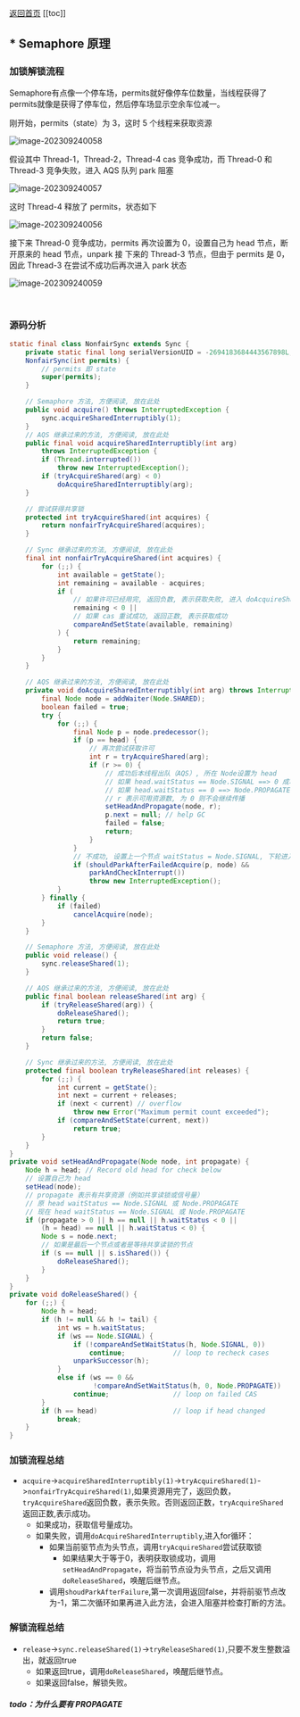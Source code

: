 [返回首页](index.md)
[[toc]]

## * Semaphore 原理

### 加锁解锁流程

Semaphore有点像一个停车场，permits就好像停车位数量，当线程获得了permits就像是获得了停车位，然后停车场显示空余车位减一。 

刚开始，permits（state）为 3，这时 5 个线程来获取资源

![image-202309240058](assets/image-202309240058.PNG)

假设其中 Thread-1，Thread-2，Thread-4 cas 竞争成功，而 Thread-0 和 Thread-3 竞争失败，进入 AQS 队列 park 阻塞

![image-202309240057](assets/image-202309240057.PNG)

这时 Thread-4 释放了 permits，状态如下

![image-202309240056](assets/image-202309240056.PNG)

接下来 Thread-0 竞争成功，permits 再次设置为 0，设置自己为 head 节点，断开原来的 head 节点，unpark 接 下来的 Thread-3 节点，但由于 permits 是 0，因此 Thread-3 在尝试不成功后再次进入 park 状态

![image-202309240059](assets/image-202309240059.PNG)

<br/>

### 源码分析

```java
static final class NonfairSync extends Sync {
    private static final long serialVersionUID = -2694183684443567898L;
    NonfairSync(int permits) {
        // permits 即 state
        super(permits);
    }

    // Semaphore 方法, 方便阅读, 放在此处
    public void acquire() throws InterruptedException {
        sync.acquireSharedInterruptibly(1);
    }
    // AQS 继承过来的方法, 方便阅读, 放在此处
    public final void acquireSharedInterruptibly(int arg)
        throws InterruptedException {
        if (Thread.interrupted())
            throw new InterruptedException();
        if (tryAcquireShared(arg) < 0)
            doAcquireSharedInterruptibly(arg);
    }

    // 尝试获得共享锁
    protected int tryAcquireShared(int acquires) {
        return nonfairTryAcquireShared(acquires);
    }

    // Sync 继承过来的方法, 方便阅读, 放在此处
    final int nonfairTryAcquireShared(int acquires) {
        for (;;) {
            int available = getState();
            int remaining = available - acquires; 
            if (
                // 如果许可已经用完, 返回负数, 表示获取失败, 进入 doAcquireSharedInterruptibly
                remaining < 0 ||
                // 如果 cas 重试成功, 返回正数, 表示获取成功
                compareAndSetState(available, remaining)
            ) {
                return remaining;
            }
        }
    }

    // AQS 继承过来的方法, 方便阅读, 放在此处
    private void doAcquireSharedInterruptibly(int arg) throws InterruptedException {
        final Node node = addWaiter(Node.SHARED);
        boolean failed = true;
        try {
            for (;;) {
                final Node p = node.predecessor();
                if (p == head) {
                    // 再次尝试获取许可
                    int r = tryAcquireShared(arg);
                    if (r >= 0) {
                        // 成功后本线程出队（AQS）, 所在 Node设置为 head
                        // 如果 head.waitStatus == Node.SIGNAL ==> 0 成功, 下一个节点 unpark
                        // 如果 head.waitStatus == 0 ==> Node.PROPAGATE 
                        // r 表示可用资源数, 为 0 则不会继续传播
                        setHeadAndPropagate(node, r);
                        p.next = null; // help GC
                        failed = false;
                        return;
                    }
                }
                // 不成功, 设置上一个节点 waitStatus = Node.SIGNAL, 下轮进入 park 阻塞
                if (shouldParkAfterFailedAcquire(p, node) &&
                    parkAndCheckInterrupt())
                    throw new InterruptedException();
            }
        } finally {
            if (failed)
                cancelAcquire(node);
        }
    }

    // Semaphore 方法, 方便阅读, 放在此处
    public void release() {
        sync.releaseShared(1);
    }

    // AQS 继承过来的方法, 方便阅读, 放在此处
    public final boolean releaseShared(int arg) {
        if (tryReleaseShared(arg)) {
            doReleaseShared();
            return true;
        }
        return false;
    }

    // Sync 继承过来的方法, 方便阅读, 放在此处
    protected final boolean tryReleaseShared(int releases) {
        for (;;) {
            int current = getState();
            int next = current + releases;
            if (next < current) // overflow
                throw new Error("Maximum permit count exceeded");
            if (compareAndSetState(current, next))
                return true;
        }
    }
}
private void setHeadAndPropagate(Node node, int propagate) {
    Node h = head; // Record old head for check below
    // 设置自己为 head
    setHead(node);
    // propagate 表示有共享资源（例如共享读锁或信号量）
    // 原 head waitStatus == Node.SIGNAL 或 Node.PROPAGATE
    // 现在 head waitStatus == Node.SIGNAL 或 Node.PROPAGATE
    if (propagate > 0 || h == null || h.waitStatus < 0 ||
        (h = head) == null || h.waitStatus < 0) {
        Node s = node.next;
        // 如果是最后一个节点或者是等待共享读锁的节点
        if (s == null || s.isShared()) {
            doReleaseShared();
        }
    }
}
private void doReleaseShared() {
    for (;;) {
        Node h = head;
        if (h != null && h != tail) {
            int ws = h.waitStatus;
            if (ws == Node.SIGNAL) {
                if (!compareAndSetWaitStatus(h, Node.SIGNAL, 0))
                    continue;            // loop to recheck cases
                unparkSuccessor(h);
            }
            else if (ws == 0 &&
                     !compareAndSetWaitStatus(h, 0, Node.PROPAGATE))
                continue;                // loop on failed CAS
        }
        if (h == head)                   // loop if head changed
            break;
    }
}
```



### 加锁流程总结

- `acquire`->`acquireSharedInterruptibly(1)`->`tryAcquireShared(1)`->`nonfairTryAcquireShared(1)`,如果资源用完了，返回负数，`tryAcquireShared`返回负数，表示失败。否则返回正数，`tryAcquireShared`返回正数,表示成功。
  - 如果成功，获取信号量成功。
  - 如果失败，调用`doAcquireSharedInterruptibly`,进入for循环：
    - 如果当前驱节点为头节点，调用`tryAcquireShared`尝试获取锁
      - 如果结果大于等于0，表明获取锁成功，调用`setHeadAndPropagate`，将当前节点设为头节点，之后又调用`doReleaseShared`，唤醒后继节点。
    - 调用`shoudParkAfterFailure`,第一次调用返回false，并将前驱节点改为-1，第二次循环如果再进入此方法，会进入阻塞并检查打断的方法。

### 解锁流程总结

- `release`->`sync.releaseShared(1)`->`tryReleaseShared(1)`,只要不发生整数溢出，就返回true
  - 如果返回true，调用`doReleaseShared`，唤醒后继节点。
  - 如果返回false，解锁失败。



##### todo：为什么要有 PROPAGATE
